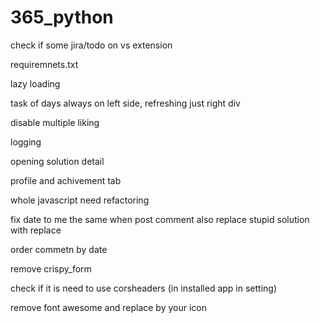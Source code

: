 # 365_python

check if some jira/todo on vs extension

requiremnets.txt

lazy loading

task of days always on left side, refreshing just right div

disable multiple liking

logging

opening solution detail

profile and achivement tab

whole javascript need refactoring

fix date to me the same when post comment also replace stupid solution with replace


order commetn by date

remove crispy_form

check if it is need to use corsheaders (in installed app in setting)

remove font awesome and replace by your icon